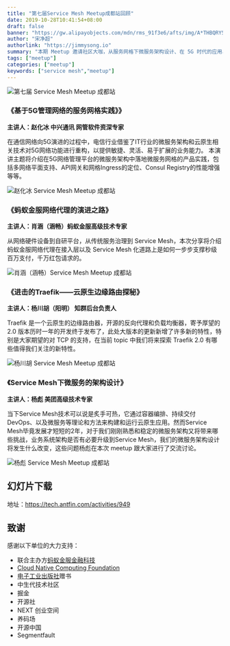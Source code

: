 ```yaml
---
title: "第七届Service Mesh Meetup成都站回顾"
date: 2019-10-28T10:41:54+08:00
draft: false
banner: "https://gw.alipayobjects.com/mdn/rms_91f3e6/afts/img/A*THBQRY5TNecAAAAAAAAAAABkARQnAQ"
author: "宋净超"
authorlink: "https://jimmysong.io"
summary: "本期 Meetup 邀请社区大咖，从服务网格下微服务架构设计、在 5G 时代的应用、如何使用开源的 Traefik 构建云原生边缘路由及蚂蚁金服的服务网格代理演进角度给大家带来精彩分享。"
tags: ["meetup"]
categories: ["meetup"]
keywords: ["service mesh","meetup"]
---
```


![第七届 Service Mesh Meetup 成都站](https://gw.alipayobjects.com/mdn/rms_91f3e6/afts/img/A*mNeZTJb444kAAAAAAAAAAABkARQnAQ)

### 《基于5G管理网络的服务网格实践》》

**主讲人：赵化冰 中兴通讯 网管软件资深专家**

在通信网络向5G演进的过程中，电信行业借鉴了IT行业的微服务架构和云原生相关技术对5G网络功能进行重构，以提供敏捷、灵活、易于扩展的业务能力。 本演讲主题将介绍在5G网络管理平台的微服务架构中落地微服务网格的产品实践，包括多网络平面支持、API网关和网格Ingress的定位、Consul Registry的性能增强等等。

![赵化冰 Service Mesh Meetup 成都站](https://gw.alipayobjects.com/mdn/rms_91f3e6/afts/img/A*2BziTaGWLZMAAAAAAAAAAABkARQnAQ)

### 《蚂蚁金服网络代理的演进之路》

**主讲人：肖涵（涵畅）蚂蚁金服高级技术专家**

从网络硬件设备到自研平台，从传统服务治理到 Service Mesh，本次分享将介绍蚂蚁金服网络代理在接入层以及 Service Mesh 化道路上是如何一步步支撑秒级百万支付，千万红包请求的。

![肖涵（涵畅）Service Mesh Meetup 成都站](https://gw.alipayobjects.com/mdn/rms_91f3e6/afts/img/A*kvjrQZpBW_UAAAAAAAAAAABkARQnAQ)

### 《进击的Traefik——云原生边缘路由探秘》

**主讲人：杨川胡（阳明） 知群后台负责人**

Traefik 是一个云原生的边缘路由器，开源的反向代理和负载均衡器，寄予厚望的 2.0 版本历时一年的开发终于发布了，此处大版本的更新新增了许多新的特性，特别是大家期望的对 TCP 的支持，在当前 topic 中我们将来探索 Traefik 2.0 有哪些值得我们关注的新特性。

![杨川胡 Service Mesh Meetup 成都站](https://gw.alipayobjects.com/mdn/rms_91f3e6/afts/img/A*4yxbTJMaUHsAAAAAAAAAAABkARQnAQ)

### 《Service Mesh下微服务的架构设计》

**主讲人：杨彪 美团高级技术专家**

当下Service Mesh技术可以说是炙手可热，它通过容器编排、持续交付DevOps、以及微服务等理论和方法来构建和运行云原生应用。然而Service Mesh毕竟发展才短短的2年，对于我们刚刚熟悉和稳定的微服务架构又将带来哪些挑战，业务系统架构是否有必要升级到Service Mesh，我们的微服务架构设计将发生什么改变，这些问题杨彪在本次 meetup 跟大家进行了交流讨论。

![杨彪 Service Mesh Meetup 成都站](https://gw.alipayobjects.com/mdn/rms_91f3e6/afts/img/A*KfVlTbB3RlgAAAAAAAAAAABkARQnAQ)

## 幻灯片下载

地址：https://tech.antfin.com/activities/949

## 致谢

感谢以下单位的大力支持：

- 联合主办方[蚂蚁金服金融科技](https://tech.antfin.com/activities/2)
- [Cloud Native Computing Foundation](https://cncf.io)
- [电子工业出版社](https://www.phei.com.cn/)赠书
- 中生代技术社区
- 掘金
- 开源社
- NEXT 创业空间
- 养码场
- 开源中国
- Segmentfault
